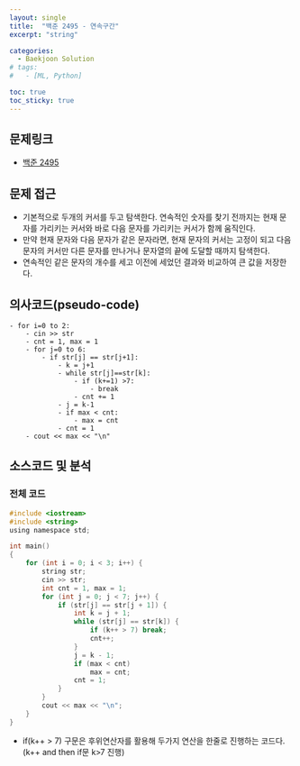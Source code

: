 ```yaml
---
layout: single
title:  "백준 2495 - 연속구간"
excerpt: "string"

categories:
  - Baekjoon Solution
# tags:
#   - [ML, Python]

toc: true
toc_sticky: true
---
```


## 문제링크

- [백준 2495](https://www.acmicpc.net/problem/2495)

## 문제 접근

- 기본적으로 두개의 커서를 두고 탐색한다. 연속적인 숫자를 찾기 전까지는 현재 문자를 가리키는 커서와 바로 다음 문자를 가리키는 커서가 함께 움직인다.
- 만약 현재 문자와 다음 문자가 같은 문자라면, 현재 문자의 커서는 고정이 되고 다음 문자의 커서만 다른 문자를 만나거나 문자열의 끝에 도달할 때까지 탐색한다.
- 연속적인 같은 문자의 개수를 세고 이전에 세었던 결과와 비교하여 큰 값을 저장한다.

## 의사코드(pseudo-code)

```
- for i=0 to 2:
	- cin >> str
	- cnt = 1, max = 1
	- for j=0 to 6:
		- if str[j] == str[j+1]:
			- k = j+1
			- while str[j]==str[k]:
				- if (k+=1) >7:
					- break
				- cnt += 1
			- j = k-1
			- if max < cnt:
				- max = cnt
			- cnt = 1
	- cout << max << "\n"
```

## 소스코드 및 분석

### 전체 코드

```c
#include <iostream>
#include <string>
using namespace std;

int main()
{
	for (int i = 0; i < 3; i++) {
		string str;
		cin >> str;
		int cnt = 1, max = 1;
		for (int j = 0; j < 7; j++) {
			if (str[j] == str[j + 1]) {
				int k = j + 1;
				while (str[j] == str[k]) {
					if (k++ > 7) break;
					cnt++;
				}
				j = k - 1;
				if (max < cnt)
					max = cnt;
				cnt = 1;
			}
		}
		cout << max << "\n";
	}
}
```

- if(k++ > 7) 구문은 후위연산자를 활용해 두가지 연산을 한줄로 진행하는 코드다. (k++ and then if문 k>7 진행)